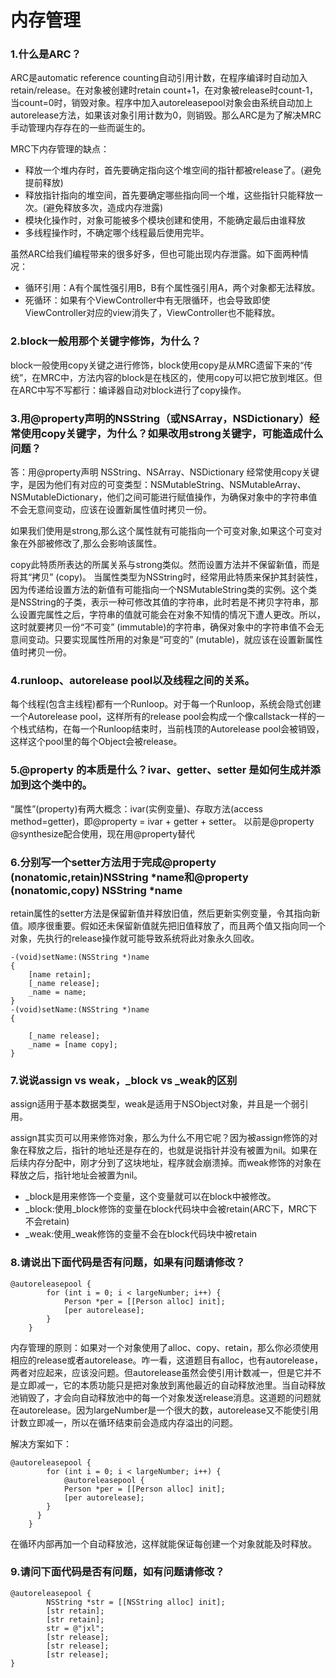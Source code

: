 # 内存管理

### 1.什么是ARC？

ARC是automatic reference counting自动引用计数，在程序编译时自动加入retain/release。在对象被创建时retain count+1，在对象被release时count-1，当count=0时，销毁对象。程序中加入autoreleasepool对象会由系统自动加上autorelease方法，如果该对象引用计数为0，则销毁。那么ARC是为了解决MRC手动管理内存存在的一些而诞生的。

MRC下内存管理的缺点：

- 释放一个堆内存时，首先要确定指向这个堆空间的指针都被release了。(避免提前释放)
- 释放指针指向的堆空间，首先要确定哪些指向同一个堆，这些指针只能释放一次。(避免释放多次，造成内存泄露)
- 模块化操作时，对象可能被多个模块创建和使用，不能确定最后由谁释放
- 多线程操作时，不确定哪个线程最后使用完毕。

虽然ARC给我们编程带来的很多好多，但也可能出现内存泄露。如下面两种情况：

- 循环引用：A有个属性强引用B，B有个属性强引用A，两个对象都无法释放。
- 死循环：如果有个ViewController中有无限循环，也会导致即使ViewController对应的view消失了，ViewController也不能释放。

### 2.block一般用那个关键字修饰，为什么？

block一般使用copy关键之进行修饰，block使用copy是从MRC遗留下来的“传统”，在MRC中，方法内容的block是在栈区的，使用copy可以把它放到堆区。但在ARC中写不写都行：编译器自动对block进行了copy操作。

### 3.用@property声明的NSString（或NSArray，NSDictionary）经常使用copy关键字，为什么？如果改用strong关键字，可能造成什么问题？

答：用@property声明 NSString、NSArray、NSDictionary 经常使用copy关键字，是因为他们有对应的可变类型：NSMutableString、NSMutableArray、NSMutableDictionary，他们之间可能进行赋值操作，为确保对象中的字符串值不会无意间变动，应该在设置新属性值时拷贝一份。

如果我们使用是strong,那么这个属性就有可能指向一个可变对象,如果这个可变对象在外部被修改了,那么会影响该属性。

copy此特质所表达的所属关系与strong类似。然而设置方法并不保留新值，而是将其“拷贝” (copy)。 当属性类型为NSString时，经常用此特质来保护其封装性，因为传递给设置方法的新值有可能指向一个NSMutableString类的实例。这个类是NSString的子类，表示一种可修改其值的字符串，此时若是不拷贝字符串，那么设置完属性之后，字符串的值就可能会在对象不知情的情况下遭人更改。所以，这时就要拷贝一份“不可变” (immutable)的字符串，确保对象中的字符串值不会无意间变动。只要实现属性所用的对象是“可变的” (mutable)，就应该在设置新属性值时拷贝一份。

### 4.runloop、autorelease pool以及线程之间的关系。

每个线程(包含主线程)都有一个Runloop。对于每一个Runloop，系统会隐式创建一个Autorelease pool，这样所有的release pool会构成一个像callstack一样的一个栈式结构，在每一个Runloop结束时，当前栈顶的Autorelease pool会被销毁，这样这个pool里的每个Object会被release。

### 5.@property 的本质是什么？ivar、getter、setter 是如何生成并添加到这个类中的。

“属性”(property)有两大概念：ivar(实例变量)、存取方法(access method=getter)，即@property = ivar + getter + setter。
以前是@property @synthesize配合使用，现在用@property替代

### 6.分别写一个setter方法用于完成@property (nonatomic,retain)NSString *name和@property (nonatomic,copy) NSString *name

retain属性的setter方法是保留新值并释放旧值，然后更新实例变量，令其指向新值。顺序很重要。假如还未保留新值就先把旧值释放了，而且两个值又指向同一个对象，先执行的release操作就可能导致系统将此对象永久回收。
```objc
-(void)setName:(NSString *)name
{
    [name retain];
    [_name release];
    _name = name;
}
-(void)setName:(NSString *)name
{
     
    [_name release];
    _name = [name copy];
}
```
### 7.说说assign vs weak，_block vs _weak的区别

assign适用于基本数据类型，weak是适用于NSObject对象，并且是一个弱引用。

assign其实页可以用来修饰对象，那么为什么不用它呢？因为被assign修饰的对象在释放之后，指针的地址还是存在的，也就是说指针并没有被置为nil。如果在后续内存分配中，刚才分到了这块地址，程序就会崩溃掉。而weak修饰的对象在释放之后，指针地址会被置为nil。

- _block是用来修饰一个变量，这个变量就可以在block中被修改。
- _block:使用_block修饰的变量在block代码块中会被retain(ARC下，MRC下不会retain)
- _weak:使用_weak修饰的变量不会在block代码块中被retain

### 8.请说出下面代码是否有问题，如果有问题请修改？
```objc
@autoreleasepool {
        for (int i = 0; i < largeNumber; i++) {
            Person *per = [[Person alloc] init];
            [per autorelease];
        }
    }
```
内存管理的原则：如果对一个对象使用了alloc、copy、retain，那么你必须使用相应的release或者autorelease。咋一看，这道题目有alloc，也有autorelease，两者对应起来，应该没问题。但autorelease虽然会使引用计数减一，但是它并不是立即减一，它的本质功能只是把对象放到离他最近的自动释放池里。当自动释放池销毁了，才会向自动释放池中的每一个对象发送release消息。这道题的问题就在autorelease。因为largeNumber是一个很大的数，autorelease又不能使引用计数立即减一，所以在循环结束前会造成内存溢出的问题。

解决方案如下：
```objc
@autoreleasepool {
        for (int i = 0; i < largeNumber; i++) { 
            @autoreleasepool {
            Person *per = [[Person alloc] init];
            [per autorelease];
        }
      }
    }
```
在循环内部再加一个自动释放池，这样就能保证每创建一个对象就能及时释放。

### 9.请问下面代码是否有问题，如有问题请修改？
```objc
@autoreleasepool {
        NSString *str = [[NSString alloc] init];
        [str retain];
        [str retain];
        str = @"jxl";
        [str release];
        [str release];
        [str release];
}
```
